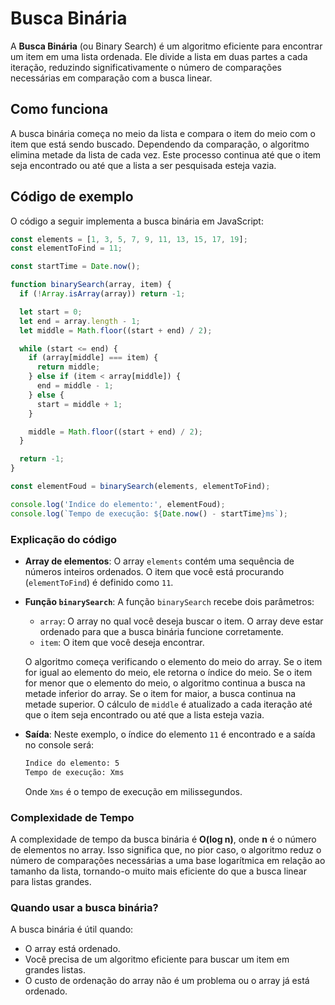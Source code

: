 
# Busca Binária

A **Busca Binária** (ou Binary Search) é um algoritmo eficiente para encontrar um item em uma lista ordenada. Ele divide a lista em duas partes a cada iteração, reduzindo significativamente o número de comparações necessárias em comparação com a busca linear.

## Como funciona

A busca binária começa no meio da lista e compara o item do meio com o item que está sendo buscado. Dependendo da comparação, o algoritmo elimina metade da lista de cada vez. Este processo continua até que o item seja encontrado ou até que a lista a ser pesquisada esteja vazia.

## Código de exemplo

O código a seguir implementa a busca binária em JavaScript:

```javascript
const elements = [1, 3, 5, 7, 9, 11, 13, 15, 17, 19];
const elementToFind = 11;

const startTime = Date.now();

function binarySearch(array, item) {
  if (!Array.isArray(array)) return -1;

  let start = 0;
  let end = array.length - 1;
  let middle = Math.floor((start + end) / 2);

  while (start <= end) {
    if (array[middle] === item) {
      return middle;
    } else if (item < array[middle]) {
      end = middle - 1;
    } else {
      start = middle + 1;
    }

    middle = Math.floor((start + end) / 2);
  }

  return -1;
}

const elementFoud = binarySearch(elements, elementToFind);

console.log('Indice do elemento:', elementFoud);
console.log(`Tempo de execução: ${Date.now() - startTime}ms`);
```

### Explicação do código

- **Array de elementos**: O array `elements` contém uma sequência de números inteiros ordenados. O item que você está procurando (`elementToFind`) é definido como `11`.

- **Função `binarySearch`**: A função `binarySearch` recebe dois parâmetros:
  - `array`: O array no qual você deseja buscar o item. O array deve estar ordenado para que a busca binária funcione corretamente.
  - `item`: O item que você deseja encontrar.

  O algoritmo começa verificando o elemento do meio do array. Se o item for igual ao elemento do meio, ele retorna o índice do meio. Se o item for menor que o elemento do meio, o algoritmo continua a busca na metade inferior do array. Se o item for maior, a busca continua na metade superior. O cálculo de `middle` é atualizado a cada iteração até que o item seja encontrado ou até que a lista esteja vazia.

- **Saída**: Neste exemplo, o índice do elemento `11` é encontrado e a saída no console será:
  
  ```bash
  Indice do elemento: 5
  Tempo de execução: Xms
  ```

  Onde `Xms` é o tempo de execução em milissegundos.

### Complexidade de Tempo

A complexidade de tempo da busca binária é **O(log n)**, onde **n** é o número de elementos no array. Isso significa que, no pior caso, o algoritmo reduz o número de comparações necessárias a uma base logarítmica em relação ao tamanho da lista, tornando-o muito mais eficiente do que a busca linear para listas grandes.

### Quando usar a busca binária?

A busca binária é útil quando:

- O array está ordenado.
- Você precisa de um algoritmo eficiente para buscar um item em grandes listas.
- O custo de ordenação do array não é um problema ou o array já está ordenado.
